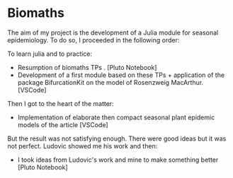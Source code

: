 # Biomaths

The aim of my project is the development of a Julia module for seasonal epidemiology.
To do so, I proceeded in the following order:

To learn julia and to practice:  
  - Resumption of biomaths TPs . [Pluto Notebook]  
  - Development of a first module based on these TPs + application of the package BifurcationKit on the model of Rosenzweig MacArthur. [VSCode]

Then I got to the heart of the matter:  

  - Implementation of elaborate then compact seasonal plant epidemic models of the article [VSCode]  

But the result was not satisfying enough. There were good ideas but it was not perfect. Ludovic showed me his work and then:  

  - I took ideas from Ludovic's work and mine to make something better [Pluto Notebook]
